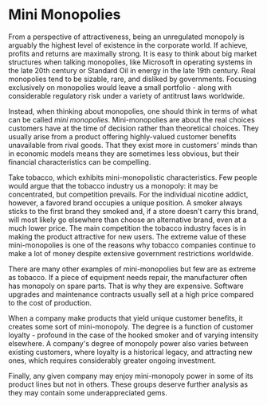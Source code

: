 # Mini Monopolies
From a perspective of attractiveness, being an unregulated monopoly is arguably the highest level of existence in the corporate world. If achieve, profits and returns are maximally strong. It is easy to think about big market structures when talking monopolies, like Microsoft in operating systems in the late 20th century or Standard Oil in energy in the late 19th century. Real monopolies tend to be sizable, rare, and disliked by governments. Focusing exclusively on monopolies would leave a small portfolio - along with considerable regulatory risk under a variety of antitrust laws worldwide.

Instead, when thinking about monopolies, one should think in terms of what can be called *mini monopolies*. Mini-monopolies are about the real choices customers have at the time of decision rather than theoretical choices. They usually arise from a product offering highly-valued customer benefits unavailable from rival goods. That they exist more in customers' minds than in economic models means they are sometimes less obvious, but their financial characteristics can be compelling. 

Take tobacco, which exhibits mini-monopolistic characteristics. Few people would argue that the tobacco industry us a monopoly: it may be concentrated, but competition prevails. For the individual nicotine addict, however, a favored brand occupies a unique position. A smoker always sticks to the first brand they smoked and, if a store doesn't carry this brand, will most likely go elsewhere than choose an alternative brand, even at a much lower price. The main competition the tobacco industry faces is in making the product attractive for new users. The extreme value of these mini-monopolies is one of the reasons why tobacco companies continue to make a lot of money despite extensive government restrictions worldwide. 

There are many other examples of mini-monopolies but few are as extreme as tobacco. If a piece of equipment needs repair, the manufacturer often has monopoly on spare parts. That is why they are expensive.  Software upgrades and maintenance contracts usually sell at a high price compared to the cost of production.

When a company make products that yield unique customer benefits, it creates some sort of mini-monopoly. The degree is a function of customer loyalty - profound in the case of the hooked smoker and of varying intensity elsewhere. A company's degree of monopoly power also varies between existing customers, where loyalty is a historical legacy, and attracting new ones, which requires considerably greater ongoing investment.

Finally, any given company may enjoy mini-monopoly power in some of its product lines but not in others. These groups deserve further analysis as they may contain some underappreciated gems.